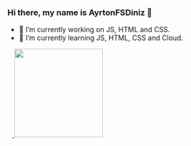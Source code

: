 ### Hi there, my name is AyrtonFSDiniz 👋

- 🔭 I’m currently working on JS, HTML and CSS.
- 🌱 I’m currently learning JS, HTML, CSS and Cloud.

<div>
    <a href="https://github.com/AyrtonFSDiniz/">
    <img height="10cm" src="(https://github-readme-stats.vercel.app/api?username=ayrtonfsdiniz)(https://github.com/anuraghazra/github-readme-stats">
     <!--<img height="180cm" src="https://github-readme-stats.vercel.app/api?username=ayrtonfsdiniz&hide=contribs,prs">-->
    <img height="180cm" src="https://github-readme-stats.vercel.app/api?username=ayrtonfsdiniz&show_icons=true&theme=radical">

 </div>
